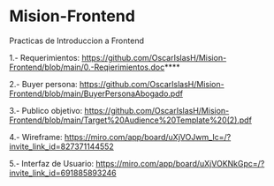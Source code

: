 # Mision-Frontend
Practicas de Introduccion a Frontend

1.- Requerimientos: https://github.com/OscarIslasH/Mision-Frontend/blob/main/0.-Reqierimientos.doc****

2.- Buyer persona: https://github.com/OscarIslasH/Mision-Frontend/blob/main/BuyerPersonaAbogado.pdf

3.- Publico objetivo: https://github.com/OscarIslasH/Mision-Frontend/blob/main/Target%20Audience%20Template%20(2).pdf

4.- Wireframe: https://miro.com/app/board/uXjVOJwm_Ic=/?invite_link_id=827371144552

5.- Interfaz de Usuario: https://miro.com/app/board/uXjVOKNkGpc=/?invite_link_id=691885893246
